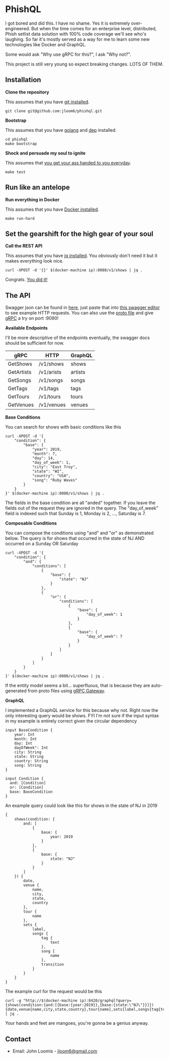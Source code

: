 # PhishQL

I got bored and did this. I have no shame. Yes it is extremely over-engineered. But when the time comes for an enterprise level, distributed, Phish setlist data solution with 100% code coverage we'll see who's laughing. So far it's mostly served as a way for me to learn some new technologies like Docker and GraphQL.

Some would ask "Why use gRPC for this?", I ask "Why not?".

This project is still very young so expect breaking changes. LOTS OF THEM.

## Installation

**Clone the repository**

This assumes that you have [git installed](https://git-scm.com/book/en/v2/Getting-Started-Installing-Git).

```
git clone git@github.com:jloom6/phishql.git
```

**Bootstrap**

This assumes that you have [golang](https://golang.org/doc/install) and [dep](https://golang.github.io/dep/docs/installation.html) installed.

```
cd phishql
make bootstrap
```

**Shock and persuade my soul to ignite**

This assumes that [you get your ass handed to you everyday](https://www.youtube.com/watch?v=9PinOWOAtHk).

```
make test
```

## Run like an antelope

**Run everything in Docker**

This assumes that you have [Docker installed](https://docs.docker.com/install/).

```
make run-hard
```

## Set the gearshift for the high gear of your soul

**Call the REST API**

This assumes that you have [jq installed](https://stedolan.github.io/jq/download/). You obviously don't need it but it makes everything look nice.

```
curl -XPOST -d '{}' $(docker-machine ip):8080/v1/shows | jq .
```

Congrats. [You did it!](https://www.youtube.com/watch?v=wxEAyJfIUI4)

## The API

Swagger json can be found in [here](https://github.com/jloom6/phishql/blob/master/proto/jloom6/phishql/phishql.swagger.json), just paste that into [this swagger editor](https://editor.swagger.io/) to see example HTTP requests. You can also use the [proto file](https://github.com/jloom6/phishql/blob/master/proto/jloom6/phishql/phishql.proto) and give [gRPC](https://grpc.io/) a try on port :9090!

**Available Endpoints**

I'll be more descriptive of the endpoints eventually, the swagger docs should be sufficient for now.

|gRPC|HTTP|GraphQL|
|---|---|---|
|GetShows|/v1/shows|shows|
|GetArtists|/v1/arists|artists|
|GetSongs|/v1/songs|songs|
|GetTags|/v1/tags|tags|
|GetTours|/v1/tours|tours|
|GetVenues|/v1/venues|venues|

**Base Conditions**

You can search for shows with basic conditions like this

```
curl -XPOST -d '{
    "condition": {
        "base": {
            "year": 2019,
            "month": 7,
            "day": 14,
            "day_of_week": 1,
            "city": "East Troy",
            "state": "WI",
            "country": "USA",
            "song": "Ruby Waves"
        }
    }
}' $(docker-machine ip):8080/v1/shows | jq .
```

The fields in the base condition are all "anded" together. If you leave the fields out of the request they are ignored in the query. The "day_of_week" field is indexed such that Sunday is 1, Monday is 2, ..., Saturday is 7.

**Composable Conditions**

You can compose the conditions using "and" and "or" as demonstrated below. The query is for shows that occurred in the state of NJ AND occurred on a Sunday OR Saturday

```
curl -XPOST -d '{
    "condition": {
        "and": {
            "conditions": [
                {
                    "base": {
                        "state": "NJ"
                    }
                },
                {
                    "or": {
                        "conditions": [
                            {
                                "base": {
                                    "day_of_week": 1
                                }
                            },
                            {
                                "base": {
                                    "day_of_week": 7
                                }
                            }
                        ]
                    }
                }
            ]
        }
    }
}' $(docker-machine ip):8080/v1/shows | jq .
```

If the entity model seems a bit... superfluous, that is because they are auto-generated from proto files using [gRPC Gateway](https://github.com/grpc-ecosystem/grpc-gateway).

**GraphQL**

I implemented a GraphQL service for this because why not. Right now the only interesting query would be shows. FYI I'm not sure if the input syntax in my example is entirely correct given the circular dependency

```
input BaseCondition {
    year: Int
    month: Int
    day: Int
    dayOfWeek": Int
    city: String
    state: String
    country: String
    song: String
}

input Condition {
  and: [Condition]
  or: [Condition]
  base: BaseCondition
}
```
An example query could look like this for shows in the state of NJ in 2019
```
{
    shows(condition: {
        and: [
            {
                base: {
                    year: 2019
                }
            },
            {
                base: {
                    state: "NJ"
                }
            }
        ]
    }) {
        date,
        venue {
            name,
            city,
            state,
            country
        },
        tour {
            name
        },
        sets {
            label,
            songs {
                tag {
                    text
                },
                song {
                    name
                },
                transition
            }
        }
    }
}
```
The example curl for the request would be this
```
curl -g "http://$(docker-machine ip):8420/graphql?query={shows(condition:{and:[{base:{year:2019}},{base:{state:\"NJ\"}}]}){date,venue{name,city,state,country},tour{name},sets{label,songs{tag{text},song{name},transition}}}}" | jq .
```

Your hands and feet are mangoes, you're gonna be a genius anyway.

## Contact
- Email: John Loomis - [jloom6@gmail.com](mailto:jloom6@gmail.com)